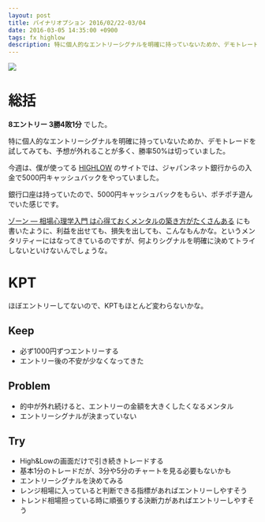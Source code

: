 ```yaml
---
layout: post
title: バイナリオプション 2016/02/22-03/04
date: 2016-03-05 14:35:00 +0900
tags: fx highlow
description: 特に個人的なエントリーシグナルを明確に持っていないためか、デモトレードを試してみても、予想が外れることが多く、勝率50%は切っていました。今週は、僕が使ってるHIGHLOWのサイトでは、ジャパンネット銀行からの入金で5000円キャッシュバックをやっていました。銀行口座は持っていたので、5000円キャッシュバックをもらい、ポチポチ遊んでいた感じです。
---
```


![](https://skim.milk200.cc/20160305_highlow/2016-03-05_14_38_31.png)

# 総括

__8エントリー 3勝4敗1分__ でした。

特に個人的なエントリーシグナルを明確に持っていないためか、デモトレードを試してみても、予想が外れることが多く、勝率50%は切っていました。

今週は、僕が使ってる [HIGHLOW](https://jp.highlow.net/) のサイトでは、ジャパンネット銀行からの入金で5000円キャッシュバックをやっていました。

銀行口座は持っていたので、5000円キャッシュバックをもらい、ポチポチ遊んでいた感じです。

[ゾーン — 相場心理学入門 は心得ておくメンタルの築き方がたくさんある](http://blog.tanukiti1987.com/blog/2016/03/01/zone/) にも書いたように、利益を出せても、損失を出しても、こんなもんかな。というメンタリティーにはなってきているのですが、何よりシグナルを明確に決めてトライしないといけないんでしょうな。

# KPT

ほぼエントリーしてないので、KPTもほとんど変わらないかな。

## Keep

- 必ず1000円ずつエントリーする
- エントリー後の不安が少なくなってきた

## Problem

- 的中が外れ続けると、エントリーの金額を大きくしたくなるメンタル
- エントリーシグナルが決まっていない

## Try

- High&Lowの画面だけで引き続きトレードする
 - 基本1分のトレードだが、3分や5分のチャートを見る必要もないかも
- エントリーシグナルを決めてみる
 - レンジ相場に入っていると判断できる指標があればエントリーしやすそう
 - トレンド相場担っている時に順張りする決断力があればエントリーしやすそう
